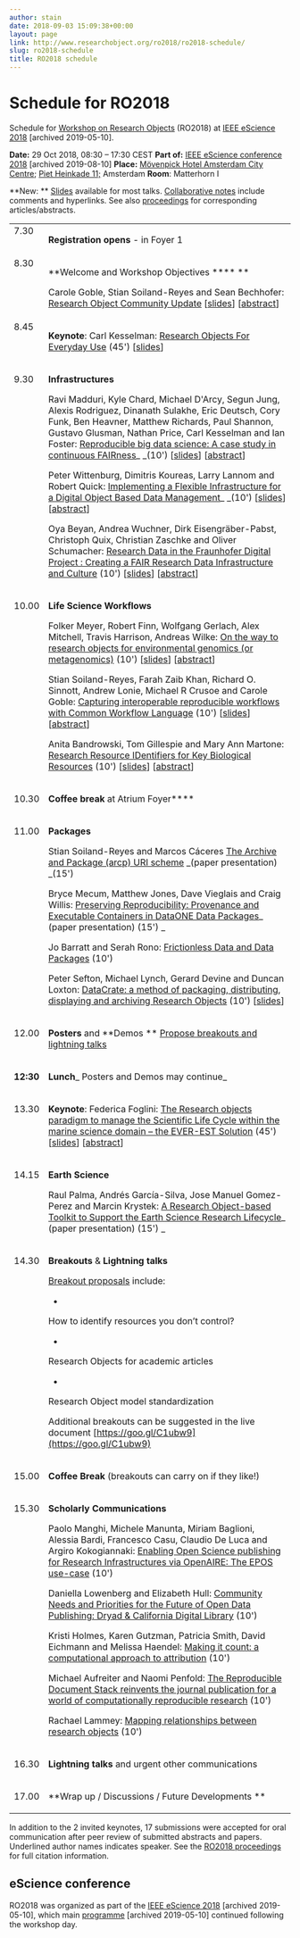 ```yaml
---
author: stain
date: 2018-09-03 15:09:38+00:00
layout: page
link: http://www.researchobject.org/ro2018/ro2018-schedule/
slug: ro2018-schedule
title: RO2018 schedule
---
```

# Schedule for RO2018

Schedule for [Workshop on Research Objects](http://researchobject.org/ro2018/) (RO2018) at [IEEE eScience 2018](http://archive.is/X2PYb) [archived 2019-05-10].

**Date:** 29 Oct 2018, 08:30 – 17:30 CEST
**Part of:** [IEEE eScience conference 2018](http://archive.is/y9rva) [archived 2019-08-10]
**Place:** [Mövenpick Hotel Amsterdam City Centre](https://www.movenpick.com/en/europe/netherlands/amsterdam/hotel-amsterdam/meetings/); [Piet Heinkade 11;](https://www.google.com/maps/place/Piet+Heinkade+11,+1019+BR+Amsterdam,+Netherlands) Amsterdam
**Room**: Matterhorn I

**New: ** [Slides](https://www.dropbox.com/sh/i2060ctj1wzglax/AAAuiVDKaDFMOzwyYSQxw67ba?dl=0 ) available for most talks. [Collaborative notes]( https://goo.gl/C1ubw9) include comments and hyperlinks. See also [proceedings](http://www.researchobject.org/ro2018/ro2018-proceedings/) for corresponding articles/abstracts.


<table width="608" > 
<tbody >
<tr >

<td style="vertical-align: top;" >7.30
</td>

<td >


**Registration opens** - in Foyer 1



</td>
</tr>
<tr >

<td style="vertical-align: top;" >8.30
</td>

<td >


**Welcome and Workshop Objectives ****
**




Carole Goble, Stian Soiland-Reyes and Sean Bechhofer:
[ Research Object Community Update](https://doi.org/10.5281/zenodo.1484286) [[slides](https://doi.org/10.5281/zenodo.1484286)] [[abstract](https://doi.org/10.5281/zenodo.1313066)]



</td>
</tr>
<tr >

<td style="vertical-align: top;" >8.45
</td>

<td >


**Keynote**: Carl Kesselman:
[ Research Objects For Everyday Use](https://doi.org/10.5281/zenodo.1484341) (45') [[slides](https://doi.org/10.5281/zenodo.1484341)]



</td>
</tr>
<tr >

<td style="vertical-align: top;" >


9.30



</td>

<td >


**Infrastructures**




Ravi Madduri, Kyle Chard, Michael D'Arcy, Segun Jung, Alexis Rodriguez, Dinanath Sulakhe, Eric Deutsch, Cory Funk, Ben Heavner, Matthew Richards, Paul Shannon, Gustavo Glusman, Nathan Price, Carl Kesselman and Ian Foster:
[Reproducible big data science: A case study in continuous FAIRness](https://doi.org/10.5281/zenodo.1484403)_ _(10') [[slides](https://doi.org/10.5281/zenodo.1484403)] [[abstract](http://doi.org/10.5281/zenodo.1310034)]




Peter Wittenburg, Dimitris Koureas, Larry Lannom and Robert Quick:
[Implementing a Flexible Infrastructure for a Digital Object Based Data Management](https://doi.org/10.5281/zenodo.1484424)_ _(10') [[slides](https://doi.org/10.5281/zenodo.1484424)] [[abstract](https://doi.org/10.5281/zenodo.1310621)]




Oya Beyan, Andrea Wuchner, Dirk Eisengräber-Pabst, Christoph Quix, Christian Zaschke and Oliver Schumacher:
[Research Data in the Fraunhofer Digital Project : Creating a FAIR Research Data Infrastructure and Culture](https://doi.org/10.5281/zenodo.1484442) (10') [[slides](https://doi.org/10.5281/zenodo.1484442)] [[abstract](https://doi.org/10.5281/zenodo.1441011)]



</td>
</tr>
<tr >

<td style="vertical-align: top;" >


10.00



</td>

<td >


**Life Science Workflows**




Folker Meyer, Robert Finn, Wolfgang Gerlach, Alex Mitchell, Travis Harrison, Andreas Wilke:
[On the way to research objects for environmental genomics (or metagenomics)](https://doi.org/10.5281/zenodo.1484480) (10') [[slides](https://doi.org/10.5281/zenodo.1484480)] [[abstract](https://doi.org/10.5281/zenodo.1309962)]




Stian Soiland-Reyes, Farah Zaib Khan, Richard O. Sinnott, Andrew Lonie, Michael R Crusoe and Carole Goble:
[Capturing interoperable reproducible workflows with Common Workflow Language](https://doi.org/10.5281/zenodo.1484496) (10') [[slides](http://slides.com/soilandreyes/2018-10-29-cwlprov)] [[abstract](http://s11.no/2018/cwl.html)]




Anita Bandrowski, Tom Gillespie and Mary Ann Martone:
[Research Resource IDentifiers for Key Biological Resources](https://doi.org/10.5281/zenodo.1484502) (10') [[slides](https://doi.org/10.5281/zenodo.1484502)] [[abstract](https://doi.org/10.5281/zenodo.1412731)]



</td>
</tr>
<tr >

<td style="vertical-align: top;" >


10.30



</td>

<td >


**Coffee break** at Atrium Foyer****



</td>
</tr>
<tr >

<td style="vertical-align: top;" >


11.00



</td>

<td >


**Packages**




Stian Soiland-Reyes and Marcos Cáceres
[The Archive and Package (arcp) URI scheme](https://doi.org/10.5281/zenodo.1320264) _(paper presentation) _(15')




Bryce Mecum, Matthew Jones, Dave Vieglais and Craig Willis:
[Preserving Reproducibility: Provenance and Executable Containers in DataONE Data Packages](https://doi.org/10.5281/zenodo.1420531)_ (paper presentation) (15')
_




Jo Barratt and Serah Rono:
[Frictionless Data and Data Packages](https://doi.org/10.5281/zenodo.1301152) (10')




Peter Sefton, Michael Lynch, Gerard Devine and Duncan Loxton:
[DataCrate: a method of packaging, distributing, displaying and archiving Research Objects](https://data.research.uts.edu.au/examples/v1.0/datacrate-RO-2018/data/paper.html) (10') [[slides](http://ptsefton.com/2018/10/29/sefton-ro2018.htm)]




</td>
</tr>
<tr >

<td style="vertical-align: top;" >


12.00



</td>

<td >


**Posters** and **Demos
** [Propose breakouts and lightning talks](https://goo.gl/C1ubw9)



</td>
</tr>
<tr >

<td >


**12:30**



</td>

<td >


**Lunch**_ Posters and Demos may continue_



</td>
</tr>
<tr >

<td style="vertical-align: top;" >


13.30



</td>

<td >


**Keynote**: Federica Foglini:
[The Research objects paradigm to manage the Scientific Life Cycle within the marine science domain – the EVER-EST Solution](https://doi.org/10.5281/zenodo.1484377) (45') [[slides](https://doi.org/10.5281/zenodo.1484377)] [[abstract](https://doi.org/10.5281/zenodo.1408170)]



</td>
</tr>
<tr >

<td style="vertical-align: top;" >


14.15



</td>

<td >


**Earth Science**




Raul Palma, Andrés García-Silva, Jose Manuel Gomez-Perez and Marcin Krystek:
[A Research Object-based Toolkit to Support the Earth Science Research Lifecycle](http://sandbox.rohub.org/rodl/ROs/ROToolkit_ro2018-published/ROToolkit-ES-CR.pdf)_ (paper presentation) (15')
_



</td>
</tr>
<tr >

<td style="vertical-align: top;" >


14.30



</td>

<td >


**Breakouts** & **Lightning talks**




[Breakout proposals](https://docs.google.com/document/d/18Rxa6XEiPkcNPd7Uye58Wz-1wNEgVD9ijv0LwH7HAuI/edit#) include:





	
  * 


How to identify resources you don’t control?




	
  * 


Research Objects for academic articles




	
  * 


Research Object model standardization







Additional breakouts can be suggested in the live document [https://goo.gl/C1ubw9](https://goo.gl/C1ubw9)



</td>
</tr>
<tr >

<td style="vertical-align: top;" >


15.00



</td>

<td >


**Coffee Break** (breakouts can carry on if they like!)



</td>
</tr>
<tr >

<td style="vertical-align: top;" >


15.30



</td>

<td >


**Scholarly Communications**




Paolo Manghi, Michele Manunta, Miriam Baglioni, Alessia Bardi, Francesco Casu, Claudio De Luca and Argiro Kokogiannaki:
[Enabling Open Science publishing for Research Infrastructures via OpenAIRE: The EPOS use-case](https://doi.org/10.5281/zenodo.1412509) (10')




Daniella Lowenberg and Elizabeth Hull:
[Community Needs and Priorities for the Future of Open Data Publishing: Dryad & California Digital Library](https://doi.org/10.5281/zenodo.1299320) (10')




Kristi Holmes, Karen Gutzman, Patricia Smith, David Eichmann and Melissa Haendel:
[Making it count: a computational approach to attribution](https://doi.org/10.5281/zenodo.1312651) (10')




Michael Aufreiter and Naomi Penfold:
[The Reproducible Document Stack reinvents the journal publication for a world of computationally reproducible research](https://doi.org/10.5281/zenodo.1311612) (10')




Rachael Lammey:
[Mapping relationships between research objects](https://doi.org/10.5281/zenodo.1410238) (10')



</td>
</tr>
<tr >

<td style="vertical-align: top;" >


16.30



</td>

<td >


**Lightning talks** and urgent other communications



</td>
</tr>
<tr >

<td style="vertical-align: top;" >


17.00



</td>

<td >


**Wrap up / Discussions / Future Developments
**



</td>
</tr>
</tbody>
</table>




In addition to the 2 invited keynotes, 17 submissions were accepted for oral communication after peer review of submitted abstracts and papers. Underlined author names indicates speaker. See the [RO2018 proceedings](http://www.researchobject.org/ro2018/ro2018-proceedings/) for full citation information.


## eScience conference


RO2018 was organized as part of the [IEEE eScience 2018](http://archive.is/X2PYb) [archived 2019-05-10], which main [programme](http://archive.is/BQdFg) [archived 2019-05-10] continued following the workshop day.

